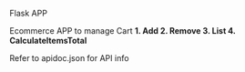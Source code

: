 Flask APP

Ecommerce APP to manage Cart
****1. Add
2. Remove
3. List
4. CalculateItemsTotal****

Refer to apidoc.json for API info